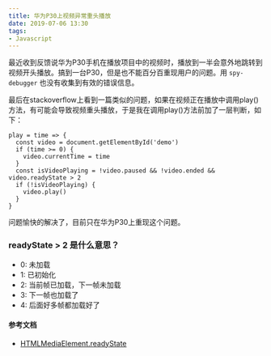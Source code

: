 ```yaml
---
title: 华为P30上视频异常重头播放
date: 2019-07-06 13:30
tags:
- Javascript
---
```


最近收到反馈说华为P30手机在播放项目中的视频时，播放到一半会意外地跳转到视频开头播放。搞到一台P30，但是也不能百分百重现用户的问题。用 `spy-debugger` 也没有收集到有效的错误信息。

最后在stackoverflow上看到一篇类似的问题，如果在视频正在播放中调用play()方法，有可能会导致视频重头播放，于是我在调用play()方法前加了一层判断，如下：

```js{6}
play = time => {
  const video = document.getElementById('demo')
  if (time >= 0) {
    video.currentTime = time
  }
  const isVideoPlaying = !video.paused && !video.ended && video.readyState > 2
  if (!isVideoPlaying) {
    video.play()
  }
}
```
问题愉快的解决了，目前只在华为P30上重现这个问题。

### readyState > 2 是什么意思？ 
- 0: 未加载
- 1: 已初始化
- 2: 当前帧已加载，下一帧未加载
- 3: 下一帧也加载了
- 4: 后面好多帧都加载好了

#### 参考文档
- [HTMLMediaElement.readyState](https://developer.mozilla.org/zh-CN/docs/Web/API/XMLHttpRequest/readyState)